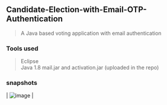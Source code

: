## Candidate-Election-with-Email-OTP-Authentication
>A Java based voting application with email authentication

### Tools used
> Eclipse <br>
> Java 1.8
> mail.jar and activation.jar (uploaded in the repo)

### snapshots
 | ![image](https://user-images.githubusercontent.com/42184594/125823461-e743bccb-2a4d-49af-9d60-1645a7ba7d9f.png) |


